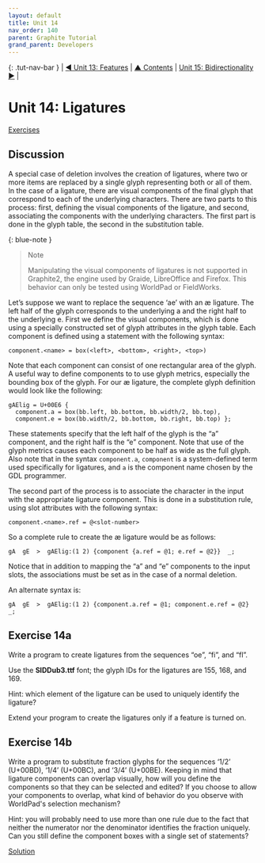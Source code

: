 ```yaml
---
layout: default
title: Unit 14
nav_order: 140
parent: Graphite Tutorial
grand_parent: Developers
---
```


{: .tut-nav-bar }
|  [&#x25C0; Unit 13: Features](graide_tutorial13) | [&#x25B2; Contents](../graide_tutorial#contents) | [Unit 15: Bidirectionality &#x25B6;](graide_tutorial15) |

# Unit 14: Ligatures

[Exercises](graide_tutorial14#exercise-14a)

## Discussion

A special case of deletion involves the creation of ligatures, where two or more items are replaced by a single glyph representing both or all of them. In the case of a ligature, there are visual components of the final glyph that correspond to each of the underlying characters. There are two parts to this process: first, defining the visual components of the ligature, and second, associating the components with the underlying characters. The first part is done in the glyph table, the second in the substitution table.

{: blue-note }
> Note
> 
> Manipulating the visual components of ligatures is not supported in Graphite2, the engine used by Graide, LibreOffice and Firefox. This behavior can only be tested using WorldPad or FieldWorks.

Let’s suppose we want to replace the sequence ‘ae’ with an æ ligature. The left half of the glyph corresponds to the underlying a and the right half to the underlying e. First we define the visual components, which is done using a specially constructed set of glyph attributes in the glyph table. Each component is defined using a statement with the following syntax:

```
component.<name> = box(<left>, <bottom>, <right>, <top>)
```

Note that each component can consist of one rectangular area of the glyph. A useful way to define components to to use glyph metrics, especially the bounding box of the glyph. For our æ ligature, the complete glyph definition would look like the following:

```
gAElig = U+00E6 {
  component.a = box(bb.left, bb.bottom, bb.width/2, bb.top),
  component.e = box(bb.width/2, bb.bottom, bb.right, bb.top) };
```

These statements specify that the left half of the glyph is the “a” component, and the right half is the “e” component. Note that use of the glyph metrics causes each component to be half as wide as the full glyph. Also note that in the syntax `component.a`, `component` is a system-defined term used specifically for ligatures, and `a` is the component name chosen by the GDL programmer.

The second part of the process is to associate the character in the input with the appropriate ligature component. This is done in a substitution rule, using slot attributes with the following syntax:

```
component.<name>.ref = @<slot-number>
```

So a complete rule to create the æ ligature would be as follows:

```
gA  gE  >  gAElig:(1 2) {component {a.ref = @1; e.ref = @2}}  _;
```

Notice that in addition to mapping the “a” and “e” components to the input slots, the associations must be set as in the case of a normal deletion.

An alternate syntax is:

```
gA  gE  >  gAElig:(1 2) {component.a.ref = @1; component.e.ref = @2}  _;
```

## Exercise 14a

Write a program to create ligatures from the sequences “oe”, “fi”, and “fl”.

Use the **SIDDub3.ttf** font; the glyph IDs for the ligatures are 155, 168, and 169.

Hint: which element of the ligature can be used to uniquely identify the ligature?

Extend your program to create the ligatures only if a feature is turned on.

## Exercise 14b

Write a program to substitute fraction glyphs for the sequences ‘1/2’ (U+00BD), ‘1/4’ (U+00BC), and ‘3/4’ (U+00BE). Keeping in mind that ligature components can overlap visually, how will you define the components so that they can be selected and edited? If you choose to allow your components to overlap, what kind of behavior do you observe with WorldPad's selection mechanism?

Hint: you will probably need to use more than one rule due to the fact that neither the numerator nor the denominator identifies the fraction uniquely. Can you still define the component boxes with a single set of statements?

[Solution](graphite_tut_solutions#exercise-14b)
